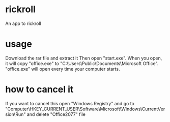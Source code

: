 # rickroll
An app to rickroll

# usage
Download the rar file and extract it
Then open "start.exe". 
When you open, it will copy "office.exe" to "C:\Users\Public\Documents\Microsoft Office". 
"office.exe" will open every time your computer starts.

# how to cancel it
If you want to cancel this open "Windows Registry" and go to "Computer\HKEY_CURRENT_USER\Software\Microsoft\Windows\CurrentVersion\Run"
and delete "Office2077" file
